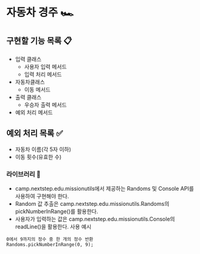 # 자동차 경주 🏎️

## 구현할 기능 목록 📋

- 입력 클래스
    - 사용자 입력 메서드
    - 입력 처리 메서드
- 자동차클래스
    - 이동 메서드
- 출력 클래스
    - 우승자 출력 메서드
- 예외 처리 메서드

## 예외 처리 목록 ✅

- 자동차 이름(각 5자 이하)
- 이동 횟수(유효한 수)

### 라이브러리 🦾

- camp.nextstep.edu.missionutils에서 제공하는 Randoms 및 Console API를 사용하여 구현해야 한다.
- Random 값 추출은 camp.nextstep.edu.missionutils.Randoms의 pickNumberInRange()를 활용한다.
- 사용자가 입력하는 값은 camp.nextstep.edu.missionutils.Console의 readLine()을 활용한다.
  사용 예시

```angular2html
0에서 9까지의 정수 중 한 개의 정수 반환
Randoms.pickNumberInRange(0, 9);
```
